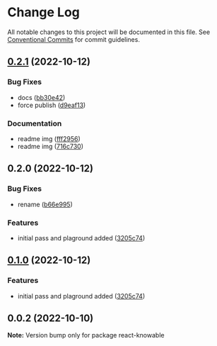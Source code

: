 # Change Log

All notable changes to this project will be documented in this file.
See [Conventional Commits](https://conventionalcommits.org) for commit guidelines.

## [0.2.1](https://github.com/corlogixco/react-knowable/compare/knowable-dom@0.2.0...knowable-dom@0.2.1) (2022-10-12)


### Bug Fixes

* docs ([bb30e42](https://github.com/corlogixco/react-knowable/commit/bb30e421ea86734d09014ae082a52d0d17864ef2))
* force publish ([d9eaf13](https://github.com/corlogixco/react-knowable/commit/d9eaf13e5838051406a10483ffc4983424cd6684))


### Documentation

* readme img ([fff2956](https://github.com/corlogixco/react-knowable/commit/fff295674d02217d3ecd7a607d538745efc293f1))
* readme img ([716c730](https://github.com/corlogixco/react-knowable/commit/716c730766bab80e9de350d3cd4ed39091d70c69))





## 0.2.0 (2022-10-12)


### Bug Fixes

* rename ([b66e995](https://github.com/corlogixco/react-knowable/commit/b66e995b5d80345c7e1415f62ceb30c9c23547f4))


### Features

* initial pass and plaground added ([3205c74](https://github.com/corlogixco/react-knowable/commit/3205c74107f1c6a53aa874944f40b5f94ba0dcfa))





## [0.1.0](https://github.com/corlogixco/react-knowable/compare/react-knowable@0.0.2...react-knowable@0.1.0) (2022-10-12)


### Features

* initial pass and plaground added ([3205c74](https://github.com/corlogixco/react-knowable/commit/3205c74107f1c6a53aa874944f40b5f94ba0dcfa))





## 0.0.2 (2022-10-10)

**Note:** Version bump only for package react-knowable
